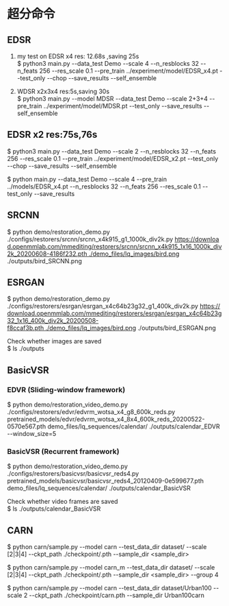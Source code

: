 # 超分命令

## EDSR
1. my test on EDSR x4 res: 12.68s ,saving 25s  
$ python3 main.py --data_test Demo --scale 4 --n_resblocks 32 --n_feats 256 --res_scale 0.1 --pre_train ../experiment/model/EDSR_x4.pt --test_only --chop --save_results --self_ensemble

2. WDSR x2x3x4 res:5s,saving 30s  
$ python3 main.py --model MDSR --data_test Demo --scale 2+3+4 --pre_train ../experiment/model/MDSR.pt --test_only --save_results --self_ensemble

## EDSR x2 res:75s,76s
$ python3 main.py --data_test Demo --scale 2 --n_resblocks 32 --n_feats 256 --res_scale 0.1 --pre_train ../experiment/model/EDSR_x2.pt --test_only --chop --save_results --self_ensemble

$ python main.py --data_test Demo --scale 4 --pre_train ../models/EDSR_x4.pt --n_resblocks 32 --n_feats 256 --res_scale 0.1 --test_only --save_results

## SRCNN
$ python demo/restoration_demo.py ./configs/restorers/srcnn/srcnn_x4k915_g1_1000k_div2k.py https://download.openmmlab.com/mmediting/restorers/srcnn/srcnn_x4k915_1x16_1000k_div2k_20200608-4186f232.pth ./demo_files/lq_images/bird.png ./outputs/bird_SRCNN.png

## ESRGAN
$ python demo/restoration_demo.py ./configs/restorers/esrgan/esrgan_x4c64b23g32_g1_400k_div2k.py https://download.openmmlab.com/mmediting/restorers/esrgan/esrgan_x4c64b23g32_1x16_400k_div2k_20200508-f8ccaf3b.pth ./demo_files/lq_images/bird.png ./outputs/bird_ESRGAN.png

Check whether images are saved  
$ ls ./outputs

## BasicVSR
### EDVR (Sliding-window framework)
$ python demo/restoration_video_demo.py ./configs/restorers/edvr/edvrm_wotsa_x4_g8_600k_reds.py pretrained_models/edvr/edvrm_wotsa_x4_8x4_600k_reds_20200522-0570e567.pth demo_files/lq_sequences/calendar/ ./outputs/calendar_EDVR --window_size=5

### BasicVSR (Recurrent framework)
$ python demo/restoration_video_demo.py ./configs/restorers/basicvsr/basicvsr_reds4.py pretrained_models/basicvsr/basicvsr_reds4_20120409-0e599677.pth demo_files/lq_sequences/calendar/ ./outputs/calendar_BasicVSR

Check whether video frames are saved  
$ ls ./outputs/calendar_BasicVSR

## CARN
$ python carn/sample.py --model carn --test_data_dir dataset/ --scale [2|3|4] --ckpt_path ./checkpoint/.pth --sample_dir <sample_dir>

$ python carn/sample.py --model carn_m --test_data_dir dataset/ --scale [2|3|4] --ckpt_path ./checkpoint/.pth --sample_dir <sample_dir> --group 4

$ python carn/sample.py --model carn --test_data_dir dataset/Urban100 --scale 2 --ckpt_path ./checkpoint/carn.pth --sample_dir Urban100carn